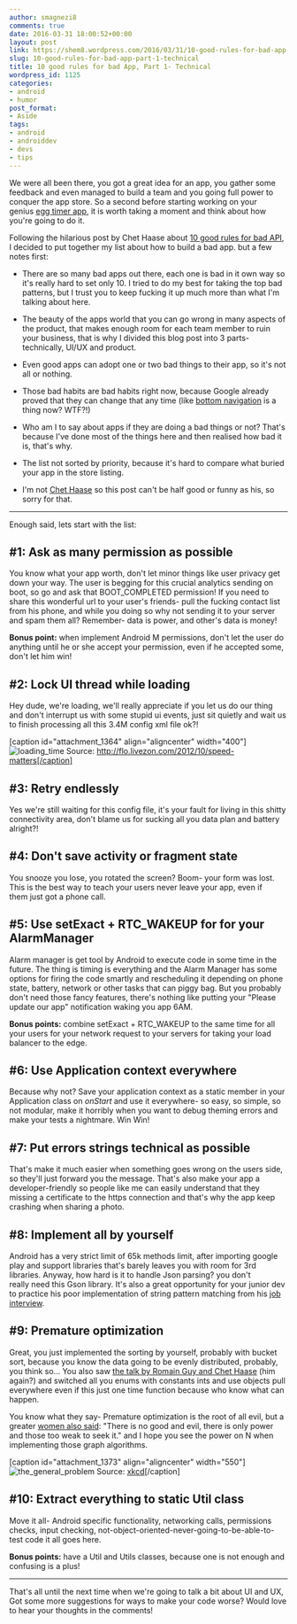 ```yaml
---
author: smagnezi8
comments: true
date: 2016-03-31 18:00:52+00:00
layout: post
link: https://shem8.wordpress.com/2016/03/31/10-good-rules-for-bad-app-part-1-technical/
slug: 10-good-rules-for-bad-app-part-1-technical
title: 10 good rules for bad App, Part 1- Technical
wordpress_id: 1125
categories:
- android
- humor
post_format:
- Aside
tags:
- android
- androiddev
- devs
- tips
---
```


We were all been there, you got a great idea for an app, you gather some feedback and even managed to build a team and you going full power to conquer the app store. So a second before starting working on your genius [egg timer app](https://play.google.com/store/apps/details?id=com.mobication.EggTimerPro&hl=en), it is worth taking a moment and think about how you're going to do it.
<!--more-->

Following the hilarious post by Chet Haase about [10 good rules for bad API](https://medium.com/pointer-io/this-article-is-exclusive-to-pointer-a-reading-club-for-developers-9b03f3df060c), I decided to put together my list about how to build a bad app. but a few notes first:




  * There are so many bad apps out there, each one is bad in it own way so it's really hard to set only 10. I tried to do my best for taking the top bad patterns, but I trust you to keep fucking it up much more than what I'm talking about here.


  * The beauty of the apps world that you can go wrong in many aspects of the product, that makes enough room for each team member to ruin your business, that is why I divided this blog post into 3 parts- technically, UI/UX and product.


  * Even good apps can adopt one or two bad things to their app, so it's not all or nothing.


  * Those bad habits are bad habits right now, because Google already proved that they can change that any time (like [bottom navigation](https://www.google.com/design/spec/components/bottom-navigation.html) is a thing now? WTF?!)


  * Who am I to say about apps if they are doing a bad things or not? That's because I've done most of the things here and then realised how bad it is, that's why.


  * The list not sorted by priority, because it's hard to compare what buried your app in the store listing.


  * I'm not [Chet Haase](https://medium.com/@chethaase) so this post can't be half good or funny as his, so sorry for that.





* * *



Enough said, lets start with the list:


## #1: Ask as many permission as possible


You know what your app worth, don't let minor things like user privacy get down your way. The user is begging for this crucial analytics sending on boot, so go and ask that BOOT_COMPLETED permission! If you need to share this wonderful url to your user's friends- pull the fucking contact list from his phone, and while you doing so why not sending it to your server and spam them all? Remember- data is power, and other's data is money!

**Bonus point:** when implement Android M permissions, don't let the user do anything until he or she accept your permission, even if he accepted some, don't let him win!


## #2: Lock UI thread while loading


Hey dude, we're loading, we'll really appreciate if you let us do our thing and don't interrupt us with some stupid ui events, just sit quietly and wait us to finish processing all this 3.4M config xml file ok?!

[caption id="attachment_1364" align="aligncenter" width="400"]![loading_time](https://shem8.files.wordpress.com/2016/03/loading_time.jpg) Source: http://flo.livezon.com/2012/10/speed-matters[/caption]


## #3: Retry endlessly


Yes we're still waiting for this config file, it's your fault for living in this shitty connectivity area, don't blame us for sucking all you data plan and battery alright?!


## #4: Don't save activity or fragment state


You snooze you lose, you rotated the screen? Boom- your form was lost. This is the best way to teach your users never leave your app, even if them just got a phone call.


## #5: Use setExact + RTC_WAKEUP for for your AlarmManager


Alarm manager is get tool by Android to execute code in some time in the future. The thing is timing is everything and the Alarm Manager has some options for firing the code smartly and rescheduling it depending on phone state, battery, network or other tasks that can piggy bag. But you probably don't need those fancy features, there's nothing like putting your "Please update our app" notification waking you app 6AM.

**Bonus points:** combine setExact + RTC_WAKEUP to the same time for all your users for your network request to your servers for taking your load balancer to the edge.


## #6: Use Application context everywhere


Because why not? Save your application context as a static member in your Application class on _onStart_ and use it everywhere- so easy, so simple, so not modular, make it horribly when you want to debug theming errors and make your tests a nightmare. Win Win!


## #7: Put errors strings technical as possible


That's make it much easier when something goes wrong on the users side, so they'll just forward you the message. That's also make your app a developer-friendly so people like me can easily understand that they missing a certificate to the https connection and that's why the app keep crashing when sharing a photo.


## #8: Implement all by yourself


Android has a very strict limit of 65k methods limit, after importing google play and support libraries that's barely leaves you with room for 3rd libraries. Anyway, how hard is it to handle Json parsing? you don't really need this Gson library. It's also a great opportunity for your junior dev to practice his poor implementation of string pattern matching from his [job interview](https://twitter.com/holman/status/681922317958524928).


## #9: Premature optimization


Great, you just implemented the sorting by yourself, probably with bucket sort, because you know the data going to be evenly distributed, probably, you think so... You also saw [the talk by Romain Guy and Chet Haase](https://www.parleys.com/tutorial/part-1-android-performance-workshop) (him again?) and switched all you enums with constants ints and use objects pull everywhere even if this just one time function because who know what can happen.

You know what they say- Premature optimization is the root of all evil, but a greater [women also said](http://www.goodreads.com/quotes/30725-there-is-no-good-and-evil-there-is-only-power): "There is no good and evil, there is only power and those too weak to seek it." and I hope you see the power on N when implementing those graph algorithms.

[caption id="attachment_1373" align="aligncenter" width="550"]![the_general_problem](https://shem8.files.wordpress.com/2016/03/the_general_problem.png) Source: [xkcd](https://xkcd.com/974/)[/caption]


## #10: Extract everything to static Util class


Move it all- Android specific functionality, networking calls, permissions checks, input checking, not-object-oriented-never-going-to-be-able-to-test code it all goes here.

**Bonus points:** have a Util and Utils classes, because one is not enough and confusing is a plus!



* * *



That's all until the next time when we're going to talk a bit about UI and UX, Got some more suggestions for ways to make your code worse? Would love to hear your thoughts in the comments!
